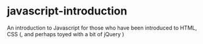 # javascript-introduction
An introduction to Javascript for those who have been introduced to HTML, CSS (, and perhaps toyed with a bit of jQuery )
